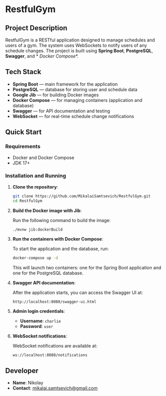 # RestfulGym

## Project Description

RestfulGym is a RESTful application designed to manage schedules and users of a gym. The system uses WebSockets to
notify users of any schedule changes. The project is built using **Spring Boot**, **PostgreSQL**, **Swagger**, and *
*Docker Compose**.

## Tech Stack

- **Spring Boot** — main framework for the application
- **PostgreSQL** — database for storing user and schedule data
- **Google Jib** — for building Docker images
- **Docker Compose** — for managing containers (application and database)
- **Swagger** — for API documentation and testing
- **WebSocket** — for real-time schedule change notifications

## Quick Start

### Requirements

- Docker and Docker Compose
- JDK 17+

### Installation and Running

1. **Clone the repository**:

   ```bash
   git clone https://github.com/MikalaiSamtsevich/RestfulGym.git
   cd RestfulGym
   ```

2. **Build the Docker image with Jib**:

   Run the following command to build the image:

   ```bash
   ./mvnw jib:dockerBuild
   ```

3. **Run the containers with Docker Compose**:

   To start the application and the database, run:

   ```bash
   docker-compose up -d
   ```

   This will launch two containers: one for the Spring Boot application and one for the PostgreSQL database.

4. **Swagger API documentation**:

   After the application starts, you can access the Swagger UI at:

   ```
   http://localhost:8080/swagger-ui.html
   ```

5. **Admin login credentials**:

    - **Username**: `charlie`
    - **Password**: `user`

6. **WebSocket notifications**:

   WebSocket notifications are available at:

   ```
   ws://localhost:8080/notifications
   ```

## Developer

- **Name**: Nikolay
- **Contact**: [mikalai.samtsevich@gmail.com](mailto:mikalai.samtsevich@gmail.com)
